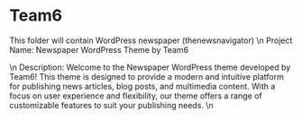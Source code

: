# Team6
This folder will contain WordPress newspaper (thenewsnavigator)
\n Project Name: Newspaper WordPress Theme by Team6 

\n Description:
Welcome to the Newspaper WordPress theme developed by Team6! 
This theme is designed to provide a modern and intuitive platform for publishing news articles, blog posts, and multimedia content. 
With a focus on user experience and flexibility, our theme offers a range of customizable features to suit your publishing needs. \n
